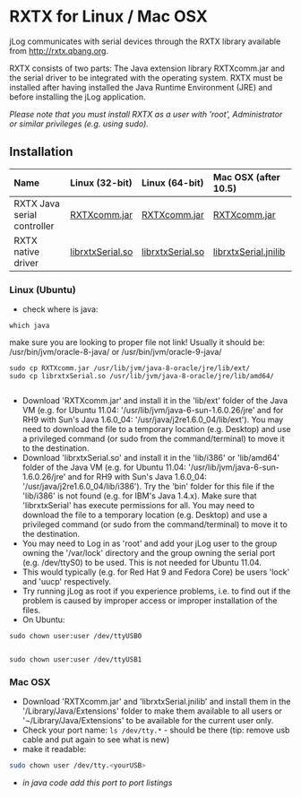 # RXTX for Linux / Mac OSX
jLog communicates with serial devices through the RXTX library available from http://rxtx.qbang.org. 


RXTX consists of two parts: The Java extension library RXTXcomm.jar and the serial driver to be integrated with the operating system.
RXTX must be installed after having installed the Java Runtime Environment (JRE) and before installing the jLog application.


*Please note that you must install RXTX as a user with 'root', Administrator or similar privileges (e.g. using sudo).*

## Installation  


| Name | Linux (32-bit) | Linux (64-bit) | Mac OSX (after 10.5) |
|:----|:----|:----|:---|
|RXTX Java serial controller	| [RXTXcomm.jar](32bit/RXTXcomm.jar)	| [RXTXcomm.jar](64bit/RXTXcomm.jar) |[RXTXcomm.jar](mac/RXTXcom.jar)|
|RXTX native driver 	|[librxtxSerial.so](32bit/librxtxSerial.so)|[librxtxSerial.so](64bitlibrxtxSerial.so)  | [librxtxSerial.jnilib](mac/librxtxSerial.jnilib)|



### Linux (Ubuntu)
- check where is java:
```
which java
```
make sure you are looking to proper file not link!
Usually it should be: /usr/bin/jvm/oracle-8-java/  or /usr/bin/jvm/oracle-9-java/
```
sudo cp RXTXcomm.jar /usr/lib/jvm/java-8-oracle/jre/lib/ext/
sudo cp librxtxSerial.so /usr/lib/jvm/java-8-oracle/jre/lib/amd64/


```

- Download 'RXTXcomm.jar' and install it in the 'lib/ext' folder of the Java VM (e.g. for Ubuntu 11.04: '/usr/lib/jvm/java-6-sun-1.6.0.26/jre' and for RH9 with Sun's Java 1.6.0_04: '/usr/java/j2re1.6.0_04/lib/ext'). 
You may need to download the file to a temporary location (e.g. Desktop) and use a privileged command (or sudo from the command/terminal) to move it to the destination.
- Download 'librxtxSerial.so' and install it in the 'lib/i386' or 'lib/amd64' folder of the Java VM (e.g. for Ubuntu 11.04: '/usr/lib/jvm/java-6-sun-1.6.0.26/jre' and for RH9 with Sun's Java 1.6.0_04: '/usr/java/j2re1.6.0_04/lib/i386'). Try the 'bin' folder for this file if the 'lib/i386' is not found (e.g. for IBM's Java 1.4.x). Make sure that 'librxtxSerial' has execute permissions for all. You may need to download the file to a temporary location (e.g. Desktop) and use a privileged command (or sudo from the command/terminal) to move it to the destination.
- You may need to Log in as 'root' and add your jLog user to the group owning the '/var/lock' directory and the group owning the serial port (e.g. /dev/ttyS0) to be used. This is not needed for Ubuntu 11.04.
- This would typically (e.g. for Red Hat 9 and Fedora Core) be users 'lock' and 'uucp' respectively.
- Try running jLog as root if you experience problems, i.e. to find out if the problem is caused by improper access or improper installation of the files.
- On Ubuntu: 

```$bash
sudo chown user:user /dev/ttyUSB0


sudo chown user:user /dev/ttyUSB1
```


### Mac OSX
- Download 'RXTXcomm.jar' and 'librxtxSerial.jnilib' and install them in the '/Library/Java/Extensions' folder to make them available to all users or '¬/Library/Java/Extensions' to be available for the current user only. 
- Check your port name: `ls /dev/tty.*` - should be there (tip: remove usb cable and put again to see what is new)
- make it readable: 
```bash
sudo chown user /dev/tty.<yourUSB>
```
- *in java code add this port to port listings*

